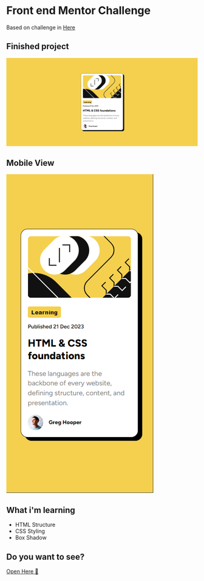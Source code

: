 # Front end Mentor Challenge

Based on challenge in <a href="https://www.frontendmentor.io/challenges/blog-preview-card-ckPaj01IcS/hub">Here</a>


## Finished project

<img src="./assets/images/image1.PNG" alt="Finished Project">

## Mobile View

<img src="./assets/images/image2.PNG" alt="Finished Project">

## What i'm learning

<ul>
<li>
    HTML Structure
</li>
<li>
    CSS Styling
</li>
<li>
    Box Shadow
</li>
</ul>

## Do you want to see?
<a href="https://65cd51f21d0ba6245704c34b--mellow-maamoul-081f8c.netlify.app/">Open Here :dart:</a>